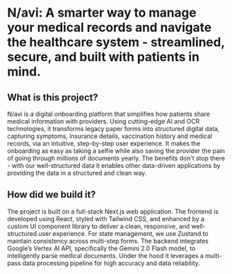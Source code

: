 # N/avi: A smarter way to manage your medical records and navigate the healthcare system - streamlined, secure, and built with patients in mind.

## What is this project?

N/avi is a digital onboarding platform that simplifies how patients share medical information with providers. Using cutting-edge AI and OCR technologies, it transforms legacy paper forms into structured digital data, capturing symptoms, insurance details, vaccination history and medical records, via an intuitive, step-by-step user experience. It makes the onboarding as easy as taking a selfie while also saving the provider the pain of going through millions of documents yearly. The benefits don't stop there - with our well-structured data it enables other data-driven applications by providing the data in a structured and clean way.

## How did we build it?

The project is built on a full-stack Next.js web application. The frontend is developed using React, styled with Tailwind CSS, and enhanced by a custom UI component library to deliver a clean, responsive, and well-structured user experience. For state management, we use Zustand to maintain consistency across multi-step forms. The backend integrates Google’s Vertex AI API, specifically the Gemini 2.0 Flash model, to intelligently parse medical documents. Under the hood it leverages a multi-pass data processing pipeline for high accuracy and data reliability.
